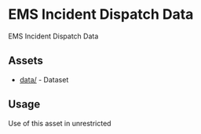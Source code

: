 



# EMS Incident Dispatch Data


EMS Incident Dispatch Data
## Assets
  
* [data/](data/) - Dataset
## Usage
  
Use of this asset in unrestricted